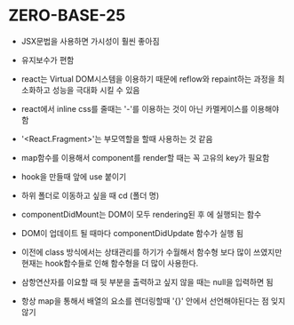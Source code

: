 # ZERO-BASE-25
 - JSX문법을 사용하면 가시성이 훨씬 좋아짐

 - 유지보수가 편함

 - react는 Virtual DOM시스템을 이용하기 때문에 reflow와 repaint하는 과정을 최소화하고 성능을 극대화 시킬 수 있음

 - react에서 inline css를 줄때는 '-'를 이용하는 것이 아닌 카멜케이스를 이용해야 함

 - '<React.Fragment>'는 부모역할을 할때 사용하는 것 같음

 - map함수를 이용해서 component를 render할 때는 꼭 고유의 key가 필요함

 - hook을 만들때 앞에 use 붙이기

 - 하위 폴더로 이동하고 싶을 때 cd (폴더 명)

 - componentDidMount는 DOM이 모두 rendering된 후 에 실행되는 함수

 - DOM이 업데이트 될 때마다 componentDidUpdate 함수가 실행 됨

 - 이전에 class 방식에서는 상태관리를 하기가 수월해서 함수형 보다 많이 쓰였지만 현재는 hook함수들로 인해 함수형을 더 많이 사용한다.

 - 삼항연산자를 이요할 때 뒷 부분을 출력하고 싶지 않을 때는 null을 입력하면 됨

 - 항상 map을 통해서 배열의 요소를 렌더링할때 '{}' 안에서 선언해야된다는 점 잊지 않기